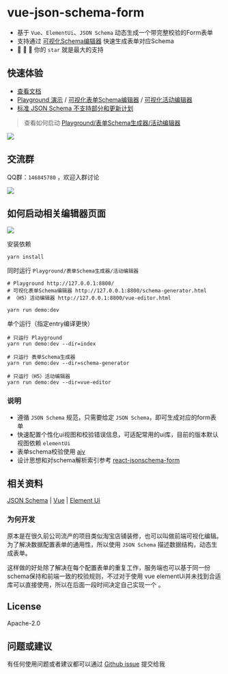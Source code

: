 # vue-json-schema-form
* 基于 `Vue`、`ElementUi`、`JSON Schema` 动态生成一个带完整校验的Form表单
* 支持通过 [可视化Schema编辑器](https://form.lljj.me/schema-generator.html "Vue JSON Schema Form 可视化编辑器") 快速生成表单对应Schema
* :star2: :star2: :star2: 你的 `star` 就是最大的支持

## 快速体验
* [查看文档](https://vue-json-schema-form.lljj.me/ "Vue JSON Schema Docs")
* [Playground 演示](https://form.lljj.me/ "Vue JSON Schema Form Demo") / [可视化表单Schema编辑器](https://form.lljj.me/schema-generator.html "Vue JSON Schema Form 可视化编辑器") / [可视化活动编辑器](https://form.lljj.me/vue-editor.html)
* [标准 JSON Schema 不支持部分和更新计划](https://vue-json-schema-form.lljj.me/zh/guide/todo.html)

> 查看如何启动 [Playground/表单Schema生成器/活动编辑器](#如何启动相关编辑器页面)

![](https://lljj-xxxx.oss-cn-hongkong.aliyuncs.com/vue-json-schema-form.gif)

## 交流群

QQ群：`146845780` ，欢迎入群讨论

![](https://lljj-xxxx.oss-cn-hongkong.aliyuncs.com/vjsf11.jpg)

## 如何启动相关编辑器页面

![](https://lljj-xxxx.oss-cn-hongkong.aliyuncs.com/vue-editor.jpg)

安装依赖
```ssh
yarn install
```

同时运行 `Playground/表单Schema生成器/活动编辑器`
```ssh
# Playground http://127.0.0.1:8800/
# 可视化表单Schema编辑器 http://127.0.0.1:8800/schema-generator.html
# （H5）活动编辑器 http://127.0.0.1:8800/vue-editor.html

yarn run demo:dev
```

单个运行（指定entry编译更快）
```ssh
# 只运行 Playground
yarn run demo:dev --dir=index

# 只运行 表单Schema生成器
yarn run demo:dev --dir=schema-generator

# 只运行（H5）活动编辑器
yarn run demo:dev --dir=vue-editor
```

### 说明
* 遵循 `JSON Schema` 规范，只需要给定 `JSON Schema`，即可生成对应的form表单
* 快速配置个性化ui视图和校验错误信息，可适配常用的ui库，目前的版本默认视图依赖 `elementUi`
* 表单schema校验使用  [ajv](https://github.com/epoberezkin/ajv)
* 设计思想和对schema解析索引参考 [react-jsonschema-form](https://github.com/rjsf-team/react-jsonschema-form)

## 相关资料
[JSON Schema](https://json-schema.org/understanding-json-schema/index.html) |
[Vue](https://cn.vuejs.org/) |
[Element Ui](https://element.eleme.io/)

### 为何开发
原本是在很久前公司流产的项目类似淘宝店铺装修，也可以叫做前端可视化编辑。为了解决数据配置表单的通用性，所以使用 `JSON Schema` 描述数据结构，动态生成表单。

这样做的好处除了解决在每个配置表单的重复工作，服务端也可以基于同一份schema保持和前端一致的校验规则，不过对于使用 vue elementUi并未找到合适库可以直接使用，所以在后面一段时间决定自己实现一个 。

## License
Apache-2.0

## 问题或建议
有任何使用问题或者建议都可以通过 [Github issue](https://github.com/lljj-x/vue-json-schema-form/issues) 提交给我

